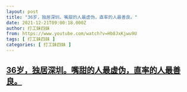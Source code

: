 ```yaml
---
layout: post
title: "36岁，独居深圳。嘴甜的人最虚伪，直率的人最善良。"
date: 2021-12-21T09:00:18.000Z
author: 打工妹四妹
from: https://www.youtube.com/watch?v=Hb8JxKjwu9U
tags: [ 打工妹四妹 ]
categories: [ 打工妹四妹 ]
---
```

<!--1640077218000-->
[36岁，独居深圳。嘴甜的人最虚伪，直率的人最善良。](https://www.youtube.com/watch?v=Hb8JxKjwu9U)
------

<div>

</div>
